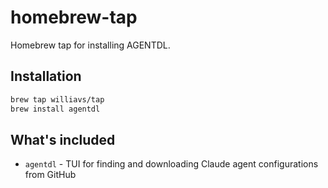 # homebrew-tap

Homebrew tap for installing AGENTDL.

## Installation

```bash
brew tap williavs/tap
brew install agentdl
```

## What's included

- `agentdl` - TUI for finding and downloading Claude agent configurations from GitHub